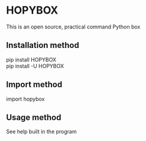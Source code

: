 # HOPYBOX
This is an open source, practical command Python box



## Installation method
pip install HOPYBOX                        
pip install -U HOPYBOX

## Import method
import hopybox

## Usage method
See help built in the program
